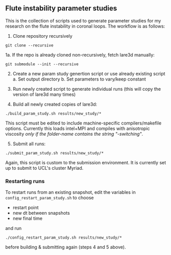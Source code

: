 ## Flute instability parameter studies

This is the collection of scripts used to generate parameter studies for my research on the flute instability in coronal loops. The workflow is as follows:

1. Clone repository recursively 

```git clone --recursive```

1a. If the repo is already cloned non-recursively, fetch lare3d manually: 

```git submodule --init --recursive```

2. Create a new param study genertion script or use already existing script
  a. Set output directory
  b. Set parameters to vary/keep constant

3. Run newly created script to generate individual runs (this will copy the version of lare3d many times)

4. Build all newly created copies of lare3d:

```./build_param_study.sh results/new_study/*```

This script must be edited to include machine-specific compilers/makefile options. Currently this loads intel+MPI and compiles with anisotropic viscosity *only if the folder-name contains the string "-switching"*.

5. Submit all runs:

```./submit_param_study.sh results/new_study/*```

Again, this script is custom to the submission environment. It is currently set up to submit to UCL's cluster Myriad.

### Restarting runs

To restart runs from an existing snapshot, edit the variables in `config_restart_param_study.sh` to choose

- restart point
- new dt between snapshots
- new final time

and run

```./config_restart_param_study.sh results/new_study/*```

before building & submitting again (steps 4 and 5 above).
